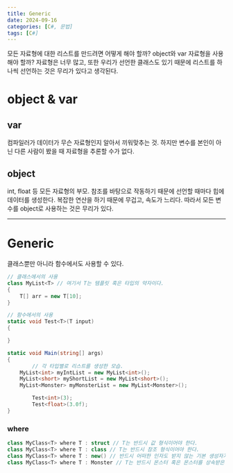 ```yaml
---
title: Generic
date: 2024-09-16
categories: [C#, 문법]
tags: [C#]
---
```

모든 자료형에 대한 리스트를 만드려면 어떻게 해야 할까? object와 var 자료형을 사용해야 할까? 자료형은 너무 많고, 또한 우리가 선언한 클래스도 있기 때문에 리스트를 하나씩 선언하는 것은 무리가 있다고 생각된다. 

# object & var

## var

컴파일러가 데이터가 무슨 자료형인지 알아서 끼워맞추는 것. 하지만 변수를 본인이 아닌 다른 사람이 봤을 때 자료형을 추론할 수가 없다.

## object

int, float 등 모든 자료형의 부모. 참조를 바탕으로 작동하기 때문에 선언할 때마다 힙에 데이터를 생성한다. 복잡한 연산을 하기 때문에 무겁고, 속도가 느리다. 따라서 모든 변수를 object로 사용하는 것은 무리가 있다. 

---

# Generic

클래스뿐만 아니라 함수에서도 사용할 수 있다.

```csharp
// 클래스에서의 사용
class MyList<T> // 여기서 T는 템플릿 혹은 타입의 약자이다. 
{
    T[] arr = new T[10];
}

// 함수에서의 사용
static void Test<T>(T input)
{

}

static void Main(string[] args)
{
		// 각 타입별로 리스트를 생성한 모습. 
    MyList<int> myIntList = new MyList<int>();
    MyList<short> myShortList = new MyList<short>();
    MyList<Monster> myMonsterList = new MyList<Monster>();

		Test<int>(3);
		Test<float>(3.0f);
}
```

### where

```csharp
class MyClass<T> where T : struct // T는 반드시 값 형식이어야 한다.
class MyClass<T> where T : class // T는 반드시 참조 형식이어야 한다.
class MyClass<T> where T : new() // 반드시 어떠한 인자도 받지 않는 기본 생성자가 있어야 한다.
class MyClass<T> where T : Monster // T는 반드시 몬스터 혹은 몬스터를 상속받은 클래스여야 한다.
```